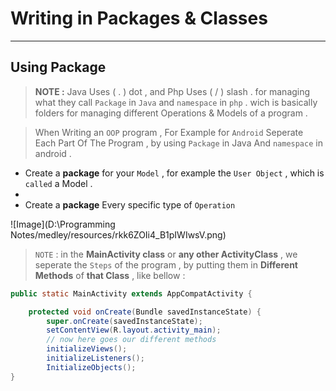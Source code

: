 # Writing in Packages & Classes

---

## Using Package

> **NOTE :** Java Uses ( . ) dot , and Php Uses ( / ) slash . for managing what they call `Package` in `Java` and `namespace` in `php` . wich is basically folders for managing different Operations & Models of a program .

> When Writing an `OOP` program , For Example for `Android`
> Seperate Each Part Of The Program , by using `Package` in Java And `namespace` in android .
- Create a **package** for your `Model` , for example the `User Object` , which is `called` a Model .
- 
- Create a **package** Every specific type of `Operation`

![Image](D:\Programming Notes/medley/resources/rkk6ZOIi4_B1pIWIwsV.png)

> `NOTE` : in the **MainActivity class** or **any other ActivityClass** , we seperate the `Steps` of the program , by putting them in **Different Methods** of **that Class** , like bellow :

```java
public static MainActivity extends AppCompatActivity {

    protected void onCreate(Bundle savedInstanceState) {
        super.onCreate(savedInstanceState);
        setContentView(R.layout.activity_main);
        // now here goes our different methods
        initializeViews();
        initializeListeners();
        InitializeObjects();
}
```